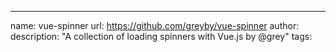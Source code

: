 ---
name: vue-spinner
url: https://github.com/greyby/vue-spinner
author: 
description: "A collection of loading spinners with Vue.js by @grey"
tags: